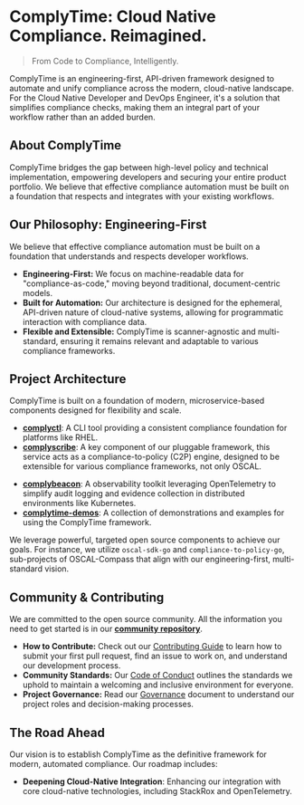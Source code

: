 # ComplyTime: Cloud Native Compliance. Reimagined.

> From Code to Compliance, Intelligently.

ComplyTime is an engineering-first, API-driven framework designed to automate and unify compliance across the modern, cloud-native landscape. For the Cloud Native Developer and DevOps Engineer, it's a solution that simplifies compliance checks, making them an integral part of your workflow rather than an added burden.

## About ComplyTime

ComplyTime bridges the gap between high-level policy and technical implementation, empowering developers and securing your entire product portfolio. We believe that effective compliance automation must be built on a foundation that respects and integrates with your existing workflows.

## Our Philosophy: Engineering-First

We believe that effective compliance automation must be built on a foundation that understands and respects developer workflows.

* **Engineering-First:** We focus on machine-readable data for "compliance-as-code," moving beyond traditional, document-centric models.
* **Built for Automation:** Our architecture is designed for the ephemeral, API-driven nature of cloud-native systems, allowing for programmatic interaction with compliance data.
* **Flexible and Extensible:** ComplyTime is scanner-agnostic and multi-standard, ensuring it remains relevant and adaptable to various compliance frameworks.

## Project Architecture

ComplyTime is built on a foundation of modern, microservice-based components designed for flexibility and scale.

* **[complyctl](./complyctl/)**: A CLI tool providing a consistent compliance foundation for platforms like RHEL.
* **[complyscribe](./complyscribe/)**: A key component of our pluggable framework, this service acts as a compliance-to-policy (C2P) engine, designed to be extensible for various compliance frameworks, not only OSCAL.
 <!-- TODO: A key component of our pluggable framework, this compliance authoring tool operates behind the scenes for an extensible integration for various compliance frameworks, not specific to OSCAL. -->
* **[complybeacon](./complybeacon/)**: A observability toolkit leveraging OpenTelemetry to simplify audit logging and evidence collection in distributed environments like Kubernetes.
* **[complytime-demos](./complytime-demos/)**: A collection of demonstrations and examples for using the ComplyTime framework.

We leverage powerful, targeted open source components to achieve our goals. For instance, we utilize `oscal-sdk-go` and `compliance-to-policy-go`, sub-projects of OSCAL-Compass that align with our engineering-first, multi-standard vision.

## Community & Contributing

We are committed to the open source community. All the information you need to get started is in our **[community repository](./community/)**.

* **How to Contribute:** Check out our [Contributing Guide](./community/CONTRIBUTING.md) to learn how to submit your first pull request, find an issue to work on, and understand our development process.
* **Community Standards:** Our [Code of Conduct](./community/CODE_OF_CONDUCT.md) outlines the standards we uphold to maintain a welcoming and inclusive environment for everyone.
* **Project Governance:** Read our [Governance](./community/GOVERNANCE.md) document to understand our project roles and decision-making processes.

## The Road Ahead

Our vision is to establish ComplyTime as the definitive framework for modern, automated compliance. Our roadmap includes:

* **Deepening Cloud-Native Integration**: Enhancing our integration with core cloud-native technologies, including StackRox and OpenTelemetry.

<!-- > Find our Frequently Asked Questions (FAQ) [here](./community/FAQ.md) -->

<!-- ## Frequently Asked Questions (FAQ)

**Q: Does ComplyTime use OSCAL?**

A: Yes, but it is not limited to it. ComplyTime is a multi-standard platform. It leverages specific, targeted modules like `compliance-to-policy-go` to process OSCAL artifacts, but its architecture is designed to support a variety of formats, including Gemara, to avoid dependency on a single standard.

**Q: Why the focus on Gemara?**

A: Gemara represents an engineering-first approach to compliance automation, making it a natural fit for cloud-native workflows. Its backing by the OSSF and its role in the strategic OSPS Baseline initiative signal a major shift in the industry. Supporting Gemara allows us to address critical gaps left by document-centric standards and position ComplyTime at the forefront of modern compliance automation. -->
